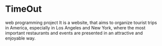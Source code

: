 # TimeOut

web programming project
It is a website, that aims to organize tourist trips in America, especially in Los Angeles and New York, where the most important restaurants and events are presented in an attractive and enjoyable way.
